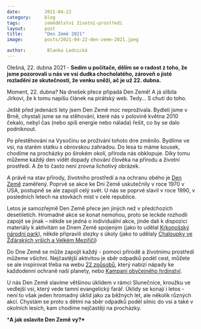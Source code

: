 ```yaml
---
date:         2021-04-22
category:     blog
tags:         zemědělství životní-prostředí
layout:       post
title:        "Den Země 2021"
image:        posts/2021-04-22-den-zeme-2021.jpeg

author:        Blanka Lednická 
---  
```


Olešná, 22. dubna 2021 - **Sedím u počítače, dělím se o radost z toho, že jsme pozorovali u nás ve vsi dudka chocholatého, zároveň o jisté rozladění ze skutečnosti, že venku sněží, ač je už 22. dubna.**

Moment, 22. dubna? Na dnešek přece připadá Den Země! A já slíbila Jirkovi, že k tomu napíšu článek na pirátský web. Tedy… S chutí do toho.

Ještě před jedenácti lety jsem Den Země moc neprožívala. Bydleli jsme v Brně, chystali jsme se na stěhování, které nás v polovině května 2010 čekalo, nebyl čas (nebo spíš energie nebo nálada) řešit, co by se dalo podniknout.

Po přestěhování na Vysočinu se prožívání tohoto dne změnilo. Bydlíme ve vsi, na starém statku s obrovskou zahradou. Do lesa to máme kousek, chodíme na procházky po širokém okolí, příroda nás obklopuje. Díky tomu můžeme každý den vidět dopady chování člověka na přírodu a životní prostředí. A že to často není zrovna lichotivý obrázek.

A právě na stav přírody, životního prostředí a na ochranu obého je [Den Země](https://www.earthday.org/earth-day-2021/) zaměřený. Poprvé se akce ke Dni Země uskutečnily v roce 1970 v USA, postupně se ale zapojil celý svět. U nás se poprvé slavil v roce 1990, v posledních letech na stovkách míst v celé republice.

Letos je samozřejmě Den Země přece jen jiných než v předchozích desetiletích. Hromadné akce se konat nemohou, proto se leckde rozhodli zapojit se jinak – někde se jedná o individuální akce, jinde dali k dispozici materiály k aktivitám se Dnem Země spojeným (jako to udělal [Krkonošský národní park](https://www.krnap.cz/den-zeme-2021/)), někde připravili stezky s úkoly (jako to udělaly [Chaloupky ve Žďárských vrších a Velkém Meziříčí](https://www.chaloupky.cz/den-zeme-2021/))

Do Dne Země se může zapojit každý - pomoci přírodě a životnímu prostředí můžeme všichni. Nejčastější aktivitou je sběr odpadků podél cest, můžete se ale inspirovat třeba na webu [22 způsobů](http://22zpusobu.cz/), který nabízí nápady ke každodenní ochraně naší planety, nebo [Kampaní obyčejného hrdinství](http://www.adam.cz/clanek-2021040027-kampan-obycejneho-hrdinstvi-2021.html).

U nás Den Země slavíme většinou úklidem v rámci Slunečnice, kroužku ve vedlejší vsi, který vede tamní evangelický farář. Úklidy se konají i letos - není to však jeden hromadný úklid jako za běžných let, ale několik různých akcí. Chystám se proto s dětmi na sběr odpadků podél silnic do vsi a také v okolních lesích, kam chodíme nejčastěji na procházky.

***A jak oslavíte Den Země vy?\***
